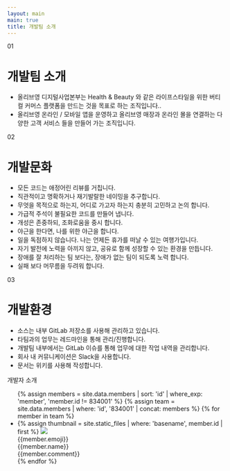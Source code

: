 ```yaml
---
layout: main
main: true
title: 개발팀 소개
---
```


<div class="loading-animation">
    <div class="about">
         <div class="title index">01</div>
        <div class="content">
            <h1 class="subtitle">개발팀 소개</h1>
            <ul class="culture">
                <li>올리브영 디지털사업본부는 Health & Beauty 와 같은 라이프스타일을 위한 버티컬 커머스 플랫폼을 만드는 것을 목표로 하는 조직입니다..</li>
                <li>올리브영 온라인 / 모바일 앱을 운영하고 올리브영 매장과 온라인 몰을 연결하는 다양한 고객 서비스 들을 만들어 가는 조직입니다.</li>
            </ul>
        </div>
        <div class="title index">02</div>
        <div class="content">
            <h1 class="subtitle">개발문화</h1>
            <ul class="culture">
                <li>모든 코드는 애정어린 리뷰를 거칩니다.</li>
                <li>직관적이고 명확하거나 재기발랄한 네이밍을 추구합니다.</li>
                <li>무엇을 목적으로 하는지, 어디로 가고자 하는지 충분히 고민하고 논의 합니다.</li>
                <li>가급적 주석이 불필요한 코드를 만들어 냅니다.</li>
                <li>개성은 존중하되, 조화로움을 중시 합니다.</li>
                <li>야근을 한다면, 나를 위한 야근을 합니다.</li>
                <li>일을 독점하지 않습니다. 나는 언제든 휴가를 떠날 수 있는 여행가입니다.</li>
                <li>자기 발전에 노력을 아끼지 않고, 공유로 함께 성장할 수 있는 환경을 만듭니다.</li>
                <li>장애를 잘 처리하는 팀 보다는, 장애가 없는 팀이 되도록 노력 합니다.</li>
                <li>실패 보다 머무름을 두려워 합니다.</li>
            </ul>
        </div>
        <div class="title index">03</div>
        <div class="content">
            <h1 class="subtitle">개발환경</h1>
            <ul class="environment">
                <li>소스는 내부 GitLab 저장소를 사용해 관리하고 있습니다.</li>
                <li>타팀과의 업무는 레드마인을 통해 관리/진행합니다.</li>
                <li>개발팀 내부에서는 GitLab 이슈를 통해 업무에 대한 작업 내역을 관리합니다.</li>
                <li>회사 내 커뮤니케이션은 Slack을 사용합니다.</li>
                <li>문서는 위키를 사용해 작성합니다.</li>
            </ul>
        </div>
        <div class="title">개발자 소개</div>
        <div class="content">
            <ul>
                {% assign members = site.data.members | sort: 'id' | where_exp: 'member', 'member.id != 834001' %}
                {% assign team = site.data.members | where: 'id', '834001' | concat: members %}
                {% for member in team %}
                    <li class="member_card">
                        <div class="thumbnail">
                            {% assign thumbnail = site.static_files | where: 'basename', member.id | first %}
                            <img class="profile" src="{{ thumbnail.path }}" />
                            <div class="emoji">
                                <span>{{member.emoji}}</span>
                            </div>
                        </div>
                        <div class="info">
                            <div class="name">{{member.name}}</div>
                            <div class="description">{{member.comment}}</div>
                        </div>
                    </li>
                {% endfor %}
            </ul>
        </div>
    </div>
</div>

